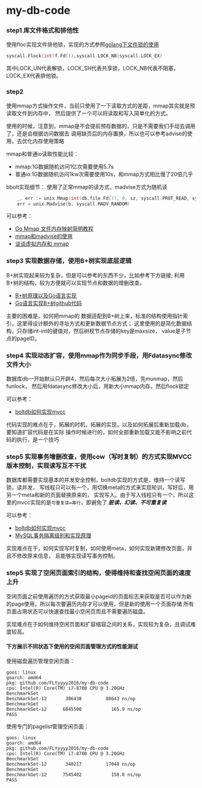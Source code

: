 # my-db-code

### step1 库文件格式和排他性
使用floc实现文件排他锁，实现的方式参照[golang下文件锁的使用](https://zhuanlan.zhihu.com/p/326991516)
```go
syscall.Flock(int(f.Fd()),syscall.LOCK_NB|syscall.LOCK_EX)
```
其中LOCK_UN代表解锁，LOCK_SH代表共享锁，LOCK_NB代表不阻塞，LOCK_EX代表排他锁。


### step2 
使用mmap方式操作文件，当前只使用了一下读取方式的差距，mmap其实就是预读取文件到内存中，
然后提供了一个可以将读取和写入简单化的方式。

使用的时候，注意到，mmap是不会提前预存数据的，只是不需要我们手动去调用了，还是会根据访问数据去
调用缺页后的内存置换，所以也可以参考advise的使用，去优化内存使用策略

mmap和普通io读取性能比较：
* mmap:1G数据随机访问1亿次需要使用5.7s
* 普通io:1G数据随机访问1kw次需要使用10s，和mmap方式相比慢了20倍几乎

bbolt实现细节：
使用了正常mmap的读方式，madvise方式为随机读
```go
	_, err := unix.Mmap(int(db.file.Fd()), 0, sz, syscall.PROT_READ, syscall.MAP_SHARED|db.MmapFlags)
    err = unix.Madvise(b, syscall.MADV_RANDOM)
```

可以参考：
* [Go Mmap 文件内存映射简明教程](https://geektutu.com/post/quick-go-mmap.html)
* [mmap和madvise的使用](https://www.cnblogs.com/wlzy/p/10665472.html)
* [谈谈虚拟内存和 mmap](https://juejin.cn/post/6844904058667401230)

### step3 实现数据存储，使用B+树实现底层逻辑

B+树实现起来较为复杂，但是可以参考的东西不少，比如参考下方链接;
利用B+树的结构，较为方便就可以实现节点和数据的增删改查。

* [B+树原理以及Go语言实现](https://segmentfault.com/a/1190000041696709)
* [Go语言实现B+树github代码](https://github.com/haming123/gods)

主要的困难是，如何把mmap的
数据适配到B+树上来，标准的结构使用指针索引，这里得设计额外的寻址方式和更新数据节点方式；
这里使用的是简化数据结构，只存储int-int的键值对，然后树杈节点存储的key是maxsize，
value是子节点的pageID。

### step4 实现动态扩容，使用mmap作为同步手段，用Fdatasync修改文件大小

数据库db一开始默认只开辟4，然后每次大小拓展为2倍，先munmap，然后funlock，
然后用fdatasync修改大小后，用新大小mmap内存，然后flock锁定

可以参考：
* [boltdb如何实现mvcc](https://backendhouse.github.io/post/boltdb学习笔记之一-存储管理/)

代码实现的难点在于，拓展的时机，拓展的实现，以及如何拓展后重新加载db，要知道扩容代码是在实际
操作时候进行的，如何全部重新加载又能不影响之前代码的执行，是一个技巧

### step5 实现事务增删改查，使用cow（写时复制）的方式实现MVCC版本控制，实现读写互不干扰

数据库都需要实现基本的并发安全控制，boltdb实现的方式是，维持一个读写锁，读并发，
写线程只可以有一个，用切换meta的方式来实现轮训，写好后，用另一个meta和新的页面替换原来的，
实现写入。由于写入线程只有一个，所以这里的mvcc实现的是`可重复读=串行`，即避免了
***脏读、幻读、不可重复读***

可以参考：
* [boltdb如何实现mvcc](https://www.codedump.info/post/20200726-boltdb-4/#boltdb如何实现mvcc)
* [MySQL事务隔离级别和实现原理](https://zhuanlan.zhihu.com/p/117476959)

实现难点在于，如何实现写时复制，如何使用meta，如何实现新建修改页面，并且不修改原来信息，
且能够实现读写事务控制。 

### step5 实现了空闲页面索引的结构，使得维持和查找空闲页面的速度上升

空闲页面之前使用遍历的方式获取最小pageid的页面标志来获取是否可以作为新的page使用，所以每次要遍历内存才可以使用，但是新的使用一个页面存储
所有页面占用状态可以快速查找最小空闲页而且不需要遍历磁盘。

实现难点在于如何维持空闲页面和扩容缩容之间的关系，实现较为复杂，且调试难度较高。 

#### 下方展示不同状态下使用的空闲页面管理方式的性能测试

使用磁盘遍历管理空闲页面：
```text
goos: linux
goarch: amd64
pkg: github.com/FLYyyyy2016/my-db-code
cpu: Intel(R) Core(TM) i7-8700 CPU @ 3.20GHz
BenchmarkSet
BenchmarkSet-12    	  306438	     80643 ns/op
BenchmarkGet
BenchmarkGet-12    	 6845500	       165.9 ns/op
PASS
```

使用专门的pagelist管理空闲页面：
```text
goos: linux
goarch: amd64
pkg: github.com/FLYyyyy2016/my-db-code
cpu: Intel(R) Core(TM) i7-8700 CPU @ 3.20GHz
BenchmarkSet
BenchmarkSet-12    	  348217	     17048 ns/op
BenchmarkGet
BenchmarkGet-12    	 7545402	       158.0 ns/op
PASS
```